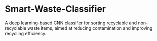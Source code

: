# Smart-Waste-Classifier
A deep learning-based CNN classifier for sorting recyclable and non-recyclable waste items, aimed at reducing contamination and improving recycling efficiency.

